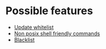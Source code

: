 # Possible features

* [Update whitelist](Feature:-Update-whitelist)
* [Non posix shell friendly commands](Feature:-Other-shells)
* [Blacklist](Feature:-Blacklist)